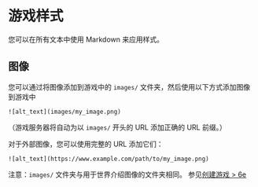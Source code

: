 # 游戏样式

您可以在所有文本中使用 Markdown 来应用样式。

## 图像

您可以通过将图像添加到游戏中的 `images/` 文件夹，然后使用以下方式添加图像到游戏中

```
![alt_text](images/my_image.png)
```

（游戏服务器将自动为以 `images/` 开头的 URL 添加正确的 URL 前缀。）

对于外部图像，您可以使用完整的 URL 添加它们：

```
![alt_text](https://www.example.com/path/to/my_image.png)
```

注意：`images/` 文件夹与用于世界介绍图像的文件夹相同。
参见[创建游戏 > 6e](../getting-started/create_game.md#6-e-额外图像)
